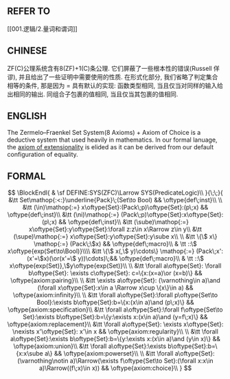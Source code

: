## REFER TO
[[001.逻辑/2.量词和谓词]]

## CHINESE
ZF(C)公理系统含有8(ZF)+1(C)条公理. 它们屏蔽了一些根本性的错误(Russell 佯谬), 并且给出了一些证明中需要使用的性质. 
在形式化部分, 我们省略了判定集合相等的条件, 那是因为 $=$ 具有默认的实现: 函数类型相同, 当且仅当对同样的输入给出相同的输出. 同组合子包裹的值相同, 当且仅当其包裹的值相同. 

## ENGLISH
The Zermelo–Fraenkel Set System(8 Axioms) + Axiom of Choice is a deductive system that used heavily in mathematics. In our formal lanuage, the [axiom of extensionality](https://en.wikipedia.org/wiki/Zermelo%E2%80%93Fraenkel_set_theory) is elided as it can be derived from our default configuration of equality. 

## FORMAL
$$
\BlockEndl{
    & \sf DEFINE:SYS(ZFC)\Larrow SYS(PredicateLogic)\\
}{\;\;}{
    &\tt Set\mathop{:<:}\underline{Pack}\;(Set\to Bool) && \oftype{def\;inst}\\
    \\
    &\tt (\in)\mathop{:=} x\oftype{Set}:(Pack\;p)\oftype{Set}:(p\;x) 
        && \oftype{def\;inst}\\
    &\tt (\ni)\mathop{:=} (Pack\;p)\oftype{Set}:x\oftype{Set}:(p\;x) 
        && \oftype{def\;inst}\\
    &\tt (\sube)\mathop{:=} x\oftype{Set}:y\oftype{Set}:\forall z:z\in x\Rarrow z\in y\\
    &\tt (\supe)\mathop{:=} x\oftype{Set}:y\oftype{Set}:y\sube x\\
    \\
    &\tt \{\$ x\} \mathop{:=}
        (Pack\;\$x)
        && \oftype{def\;macro}\\
    & \tt ::\$ x\oftype{exp(Set\to\Bool)}\\\\
    &\tt \{\$ x(,\$ y)\cdots\} \mathop{:=}
        (Pack\;x':(x'=\$x)(\or(x'=\$ y))\cdots)\;&& \oftype{def\;macro}\\ 
    & \tt ::\$ x\oftype{exp(Set)},\$y\oftype{exp(Set)}\\
    \\
    &\tt \forall a\oftype{Set}:
         \forall b\oftype{Set}:
         \exists c\oftype{Set}: c=\{x:(x=a)\or (x=b)\}
        && \oftype{axiom:pairing}\\
    \\
    &\tt \exists a\oftype{Set}:
        (\varnothing\in a)\and (\forall x\oftype{Set}:x\in a \Rarrow x\cup \{x\}\in a)
        && \oftype{axiom:infinity}\\
    \\
    &\tt \forall a\oftype{Set}:\forall p\oftype{Set\to Bool}:\exists b\oftype{Set}:b=\{x:(x\in a)\and (p\;x)\}
        && \oftype{axiom:specification}\\
    &\tt \forall a\oftype{Set}:\forall f\oftype{Set\to Set}:\exists b\oftype{Set}:b=\{y:\exists x:(x\in a)\and (y=f\;x)\}
        && \oftype{axiom:replacement}\\
    &\tt \forall a\oftype{Set}:
        \exists x\oftype{Set}:
        \nexists x'\oftype{Set}: x'\in x
        && \oftype{axiom:regularity}\\
    \\
    &\tt \forall a\oftype{Set}:\exists b\oftype{Set}:b=\{y:\exists x:(x\in a)\and (y\in x)\}
        && \oftype{axiom:union}\\
    &\tt \forall a\oftype{Set}:\exists b\oftype{Set}:b=\{x:x\sube a\}
        && \oftype{axiom:powerset}\\
    \\
    &\tt \forall a\oftype{Set}:
        (\varnothing\notin a)\Rarrow(\exists f\oftype{Set\to Set}:(\forall x:x\in a)\Rarrow((f\;x)\in x))
        && \oftype{axiom:choice}\\
}
$$
